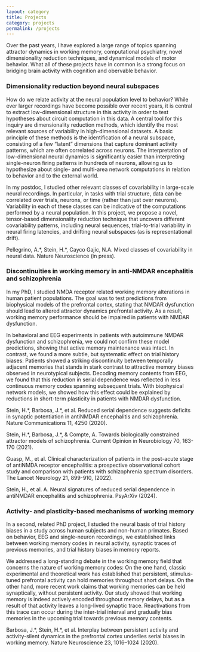```yaml
---
layout: category
title: Projects
category: projects
permalink: /projects
---
```


Over the past years, I have explored a large range of topics spanning attractor dynamics in working memory, computational psychiatry, novel dimensionality reduction techniques, and dynamical models of motor behavior. What all of these projects have in common is a strong focus on bridging brain activity with cognition and obervable behavior. 


### Dimensionality reduction beyond neural subspaces

How do we relate activity at the neural population level to behavior? While ever larger recordings have become possible over recent years,  it is central to extract low-dimensional structure in this activity in order to test hypotheses about circuit computation in this data. 
A central tool for this inquiry are dimensionality reduction methods, which identify the most relevant sources of variability in high-dimensional datasets. A basic principle of these methods is the identification of a neural subspace, consisting of a few “latent” dimensions that capture dominant activity patterns, which are often correlated across neurons. The interpretation of low-dimensional neural dynamics is significantly easier than interpreting single-neuron firing patterns in hundreds of neurons, allowing us to hypothesize about single- and multi-area network computations in relation to behavior and to the external world. 

In my  postdoc, I studied other relevant classes of covariability in large-scale neural recordings. In particular, in tasks with trial structure, data can be correlated over trials, neurons, or time (rather than just over neurons). Variability in each of these classes can be indicative of the computations performed by a neural population. In this project, we propose a novel, tensor-based dimensionality reduction technique that uncovers different covariability patterns, including neural sequences, trial-to-trial variability in neural firing latencies, and drifting neural subspaces (as is representational drift).

Pellegrino, A.\*, Stein, H.\*, Cayco Gajic, N.A. Mixed classes of covariability in neural data. Nature Neuroscience (in press).


### Discontinuities in working memory in anti-NMDAR encephalitis and schizophrenia

In my PhD, I studied NMDA receptor related working memory alterations in human patient populations. The goal was to test predictions from biophysical models of the prefrontal cortex, stating that NMDAR dysfunction should lead to altered attractor dynamics prefrontal activity. As a result, working memory performance should be impaired in patients with NMDAR dysfunction. 

In behavioral and EEG experiments in patients with autoimmune NMDAR dysfunction and schizophrenia, we could not confirm these model predictions, showing that active memory maintenance was intact. In contrast, we found a more subtle, but systematic effect on trial history biases: Patients showed a striking discontinuity between temporally adjacent memories that stands in stark contrast to attractive memory biases observed in neurotypical subjects. Decoding memory contents from EEG, we found that this reduction in serial dependence was reflected in less continuous memory codes spanning subsequent trials. With biophysical network models, we showed how this effect could be explained by reductions in short-term plasticity in patients with NMDAR dysfunction. 


Stein, H.\*, Barbosa, J.\*, et al. Reduced serial dependence suggests deficits in synaptic potentiation in antiNMDAR encephalitis and schizophrenia. Nature Communications 11, 4250 (2020).

Stein, H.\*, Barbosa, J.\*, & Compte, A. Towards biologically constrained attractor models of schizophrenia. Current Opinion in Neurobiology 70, 163-170 (2021).

Guasp, M., et al. Clinical characterization of patients in the post-acute stage of antiNMDA receptor encephalitis: a prospective observational cohort study and comparison with patients with schizophrenia spectrum disorders. The Lancet Neurology 21, 899-910, (2022).

Stein, H., et al. A. Neural signatures of reduced serial dependence in antiNMDAR encephalitis and schizophrenia. PsyArXiv (2024).

### Activity- and plasticity-based mechanisms of working memory

In a second, related PhD project, I studied the neural basis of trial history biases in a study across human subjects and non-human primates. Based on behavior, EEG and single-neuron recordings, we established links between working memory codes in neural activity, synaptic traces of previous memories, and trial history biases in memory reports.

We addressed a long-standing debate in the working memory field that concerns the nature of working memory codes: On the one hand, classic experimental and theoretical work has established that persistent, stimulus-tuned prefrontal activity can hold memories throughout short delays. On the other hand, more recent work claims that working memories can be held synaptically, without persistent activity. Our study showed that working memory is indeed actively encoded throughout memory delays, but as a result of that activity leaves a long-lived synaptic trace. Reactivations from this trace can occur during the inter-trial interval and gradually bias memories in the upcoming trial towards previous memory contents.

Barbosa, J.\*, Stein, H.\*, et al. Interplay between persistent activity and activity-silent dynamics in the prefrontal cortex underlies serial biases in working memory. Nature Neuroscience 23, 1016–1024 (2020).
